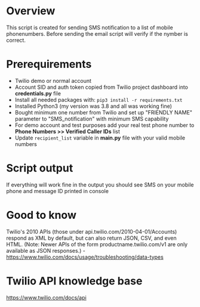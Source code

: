 # Overview
This script is created for sending SMS notification to a list of mobile phonenumbers. Before sending the email script will verify if the nymber is correct.

# Prerequirements
* Twilio demo or normal account
* Account SID and auth token copied from Twilio project dashboard into **credentials.py** file
* Install all needed packages with: ```pip3 install -r requirements.txt```
* Installed Python3 (my version was 3.8 and all was working fine)
* Bought minimum one number from Twilio and set up "FRIENDLY NAME" parameter to "SMS_notification" with minimum SMS capability
* For demo account and test purposes add your real test phone number to **Phone Numbers >> Verified Caller IDs** list
* Update ```recipient_list``` variable in **main.py** file with your valid mobile numbers

# Script output
If everything will work fine in the output you should see SMS on your mobile phone and message ID printed in console

# Good to know
Twilio's 2010 APIs (those under api.twilio.com/2010-04-01/Accounts) respond as XML by default, but can also return JSON, CSV, and even HTML. (Note: Newer APIs of the form productname.twilio.com/v1 are only available as JSON responses.) - https://www.twilio.com/docs/usage/troubleshooting/data-types

# Twilio API knowledge base
https://www.twilio.com/docs/api
